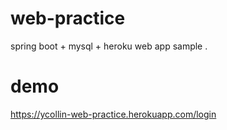 # web-practice
spring boot + mysql + heroku  web app sample .

# demo
https://ycollin-web-practice.herokuapp.com/login
